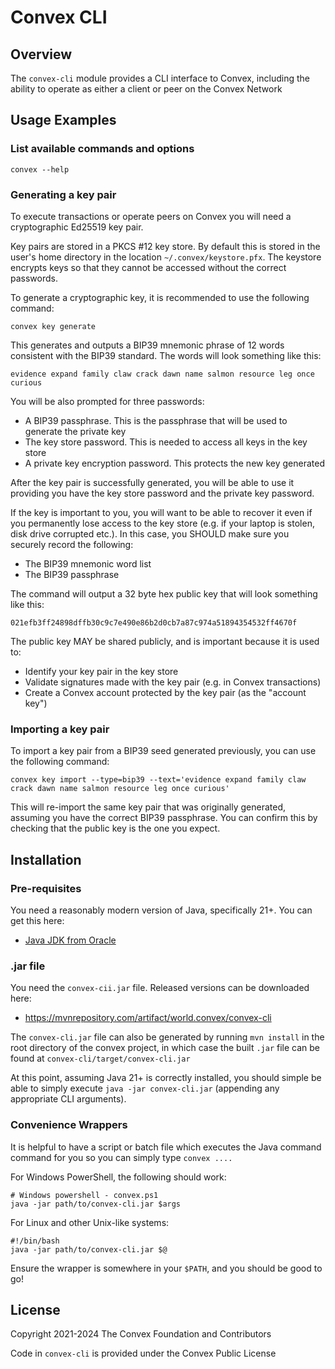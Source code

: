 # Convex CLI

## Overview

The `convex-cli` module provides a CLI interface to Convex, including the ability to operate as either a client or peer on the Convex Network

## Usage Examples

### List available commands and options

```
convex --help
```

### Generating a key pair

To execute transactions or operate peers on Convex you will need a cryptographic Ed25519 key pair.

Key pairs are stored in a PKCS #12 key store. By default this is stored in the user's home directory in the location `~/.convex/keystore.pfx`. The keystore encrypts keys so that they cannot be accessed without the correct passwords.

To generate a cryptographic key, it is recommended to use the following command:

```
convex key generate
```

This generates and outputs a BIP39 mnemonic phrase of 12 words consistent with the BIP39 standard. The words will look something like this:

```
evidence expand family claw crack dawn name salmon resource leg once curious
```

You will be also prompted for three passwords:
- A BIP39 passphrase. This is the passphrase that will be used to generate the private key
- The key store password. This is needed to access all keys in the key store
- A private key encryption password. This protects the new key generated

After the key pair is successfully generated, you will be able to use it providing you have the key store password and the private key password.

If the key is important to you, you will want to be able to recover it even if you permanently lose access to the key store (e.g. if your laptop is stolen, disk drive corrupted etc.). In this case, you SHOULD make sure you securely record the following:
- The BIP39 mnemonic word list
- The BIP39 passphrase

The command will output a 32 byte hex public key that will look something like this:

```
021efb3ff24898dffb30c9c7e490e86b2d0cb7a87c974a51894354532ff4670f
```

The public key MAY be shared publicly, and is important because it is used to:
- Identify your key pair in the key store
- Validate signatures made with the key pair (e.g. in Convex transactions)
- Create a Convex account protected by the key pair (as the "account key")
 
### Importing a key pair

To import a key pair from a BIP39 seed generated previously, you can use the following command:

```
convex key import --type=bip39 --text='evidence expand family claw crack dawn name salmon resource leg once curious'
```

This will re-import the same key pair that was originally generated, assuming you have the correct BIP39 passphrase. You can confirm this by checking that the public key is the one you expect.

## Installation

### Pre-requisites

You need a reasonably modern version of Java, specifically 21+. You can get this here:
- [Java JDK from Oracle](https://www.oracle.com/uk/java/technologies/downloads/)

### .jar file

You need the `convex-cii.jar` file. Released versions can be downloaded here:
- https://mvnrepository.com/artifact/world.convex/convex-cli

The `convex-cli.jar` file can also be generated by running `mvn install` in the root directory of the convex project, in which case the built `.jar` file can be found at `convex-cli/target/convex-cli.jar`

At this point, assuming Java 21+ is correctly installed, you should simple be able to simply execute `java -jar convex-cli.jar`  (appending any appropriate CLI arguments).

### Convenience Wrappers

It is helpful to have a script or batch file which executes the Java command command for you so you can simply type `convex ....`

For Windows PowerShell, the following should work:

```
# Windows powershell - convex.ps1
java -jar path/to/convex-cli.jar $args
```

For Linux and other Unix-like systems:

```
#!/bin/bash
java -jar path/to/convex-cli.jar $@
```

Ensure the wrapper is somewhere in your `$PATH`, and you should be good to go!

## License

Copyright 2021-2024 The Convex Foundation and Contributors

Code in `convex-cli` is provided under the Convex Public License
